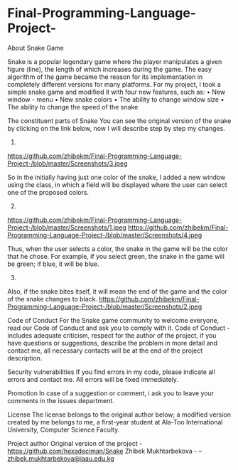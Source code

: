 # Final-Programming-Language-Project-
About Snake Game

Snake is a popular legendary game where the player manipulates a given figure (line), the length of which increases during the game. The easy algorithm of the game became the reason for its implementation in completely different versions for many platforms.
For my project, I took a simple snake game and modified it with four new features, such as:
•	New window - menu
•	New snake colors
•	The ability to change window size
•	The ability to change the speed of the snake

The constituent parts of Snake
You can see the original version of the snake by clicking on the link below, now I will describe step by step my changes.

1.	
https://github.com/zhibekm/Final-Programming-Language-Project-/blob/master/Screenshots/3.jpeg

So in the initially having just one color of the snake, I added a new window using the class, in which a field will be displayed where the user can select one of the proposed colors.

2.
https://github.com/zhibekm/Final-Programming-Language-Project-/blob/master/Screenshots/1.jpeg
https://github.com/zhibekm/Final-Programming-Language-Project-/blob/master/Screenshots/4.jpeg

Thus, when the user selects a color, the snake in the game will be the color that he chose. For example, if you select green, the snake in the game will be green; if blue, it will be blue.

3.
Also, if the snake bites itself, it will mean the end of the game and the color of the snake changes to black.
https://github.com/zhibekm/Final-Programming-Language-Project-/blob/master/Screenshots/2.jpeg


Code of Conduct
For the Snake game community to welcome everyone, read our Code of Conduct and ask you to comply with it.
Code of Conduct - includes adequate criticism, respect for the author of the project, if you have questions or suggestions, describe the problem in more detail and contact me, all necessary contacts will be at the end of the project description.


Security vulnerabilities
If you find errors in my code, please indicate all errors and contact me. All errors will be fixed immediately.


Promotion
In case of a suggestion or comment, i ask you to leave your comments in the issues department.


License
The license belongs to the original author below; a modified version created by me belongs to me, a first-year student at Ala-Too International University, Computer Science Faculty. 


Project author
Original version of the project - https://github.com/hexadeciman/Snake
Zhibek Mukhtarbekova - – zhibek.mukhtarbekova@iaau.edu.kg

